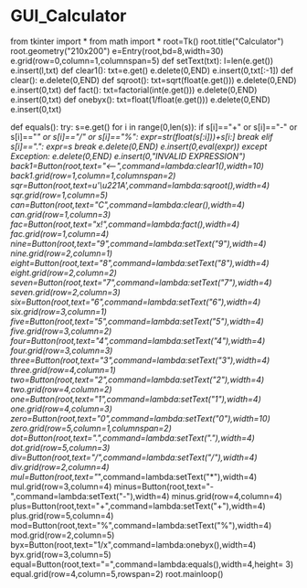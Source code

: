 # GUI_Calculator
from tkinter import *
from math import *
root=Tk()
root.title("Calculator")
root.geometry("210x200")
e=Entry(root,bd=8,width=30)
e.grid(row=0,column=1,columnspan=5)
def setText(txt):
    l=len(e.get())
    e.insert(l,txt)
def clear1():
    txt=e.get()
    e.delete(0,END)
    e.insert(0,txt[:-1])
def clear():
    e.delete(0,END)
def sqroot():
    txt=sqrt(float(e.get()))
    e.delete(0,END)
    e.insert(0,txt)
def fact():
    txt=factorial(int(e.get()))
    e.delete(0,END)
    e.insert(0,txt)
def onebyx():
    txt=float(1/float(e.get()))
    e.delete(0,END)
    e.insert(0,txt)
    
def equals():
    try:
        s=e.get()
        for i in range(0,len(s)):
            if s[i]=="+" or s[i]=="-" or s[i]=="*" or s[i]=="/" or s[i]=="%":
                expr=str(float(s[:i]))+s[i:]
                break
            elif s[i]==".":
                expr=s
                break
        e.delete(0,END)
        e.insert(0,eval(expr))
    except Exception:
        e.delete(0,END)
        e.insert(0,"INVALID EXPRESSION")
back1=Button(root,text="<--",command=lambda:clear1(),width=10)
back1.grid(row=1,column=1,columnspan=2)
sqr=Button(root,text=u'\u221A',command=lambda:sqroot(),width=4)
sqr.grid(row=1,column=5)
can=Button(root,text="C",command=lambda:clear(),width=4)
can.grid(row=1,column=3)
fac=Button(root,text="x!",command=lambda:fact(),width=4)
fac.grid(row=1,column=4)
nine=Button(root,text="9",command=lambda:setText("9"),width=4)
nine.grid(row=2,column=1)
eight=Button(root,text="8",command=lambda:setText("8"),width=4)
eight.grid(row=2,column=2)
seven=Button(root,text="7",command=lambda:setText("7"),width=4)
seven.grid(row=2,column=3)
six=Button(root,text="6",command=lambda:setText("6"),width=4)
six.grid(row=3,column=1)
five=Button(root,text="5",command=lambda:setText("5"),width=4)
five.grid(row=3,column=2)
four=Button(root,text="4",command=lambda:setText("4"),width=4)
four.grid(row=3,column=3)
three=Button(root,text="3",command=lambda:setText("3"),width=4)
three.grid(row=4,column=1)
two=Button(root,text="2",command=lambda:setText("2"),width=4)
two.grid(row=4,column=2)
one=Button(root,text="1",command=lambda:setText("1"),width=4)
one.grid(row=4,column=3)
zero=Button(root,text="0",command=lambda:setText("0"),width=10)
zero.grid(row=5,column=1,columnspan=2)
dot=Button(root,text=".",command=lambda:setText("."),width=4)
dot.grid(row=5,column=3)
div=Button(root,text="/",command=lambda:setText("/"),width=4)
div.grid(row=2,column=4)
mul=Button(root,text="*",command=lambda:setText("*"),width=4)
mul.grid(row=3,column=4)
minus=Button(root,text="-",command=lambda:setText("-"),width=4)
minus.grid(row=4,column=4)
plus=Button(root,text="+",command=lambda:setText("+"),width=4)
plus.grid(row=5,column=4)
mod=Button(root,text="%",command=lambda:setText("%"),width=4)
mod.grid(row=2,column=5)
byx=Button(root,text="1/x",command=lambda:onebyx(),width=4)
byx.grid(row=3,column=5)
equal=Button(root,text="=",command=lambda:equals(),width=4,height=
3)
equal.grid(row=4,column=5,rowspan=2)
root.mainloop()

